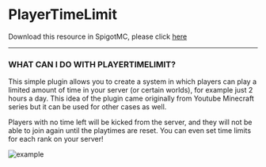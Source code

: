 # PlayerTimeLimit

Download this resource in SpigotMC, please click [here](https://www.spigotmc.org/resources/96577/)

---

### WHAT CAN I DO WITH PLAYERTIMELIMIT?

This simple plugin allows you to create a system in which players can play a limited amount of time in your server (or certain worlds), for example just 2 hours a day. This idea of the plugin came originally from Youtube Minecraft series but it can be used for other cases as well.

Players with no time left will be kicked from the server, and they will not be able to join again until the playtimes are reset. You can even set time limits for each rank on your server!

![example](https://proxy.spigotmc.org/65387bfbccd8251a55491b0d6e1d4345063fb078?url=https%3A%2F%2Fi.imgur.com%2FxdKPiWt.jpg)
